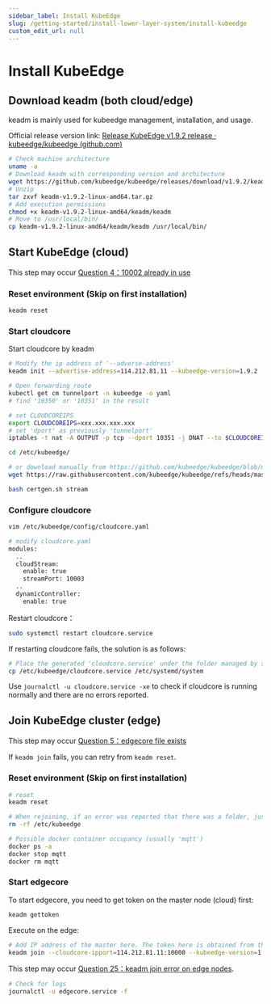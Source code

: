 ```yaml
---
sidebar_label: Install KubeEdge
slug: /getting-started/install-lower-layer-system/install-kubeedge
custom_edit_url: null
---
```


# Install KubeEdge

## Download keadm (both cloud/edge)

keadm is mainly used for kubeedge management, installation, and usage.

Official release version link: [Release KubeEdge v1.9.2 release · kubeedge/kubeedge (github.com)](https://github.com/kubeedge/kubeedge/releases/)

```bash
# Check machine architecture
uname -a
# Download keadm with corresponding version and architecture
wget https://github.com/kubeedge/kubeedge/releases/download/v1.9.2/keadm-v1.9.2-linux-amd64.tar.gz
# Unzip
tar zxvf keadm-v1.9.2-linux-amd64.tar.gz
# Add execution permissions
chmod +x keadm-v1.9.2-linux-amd64/keadm/keadm 
# Move to /usr/local/bin/
cp keadm-v1.9.2-linux-amd64/keadm/keadm /usr/local/bin/
```

## Start KubeEdge (cloud)

This step may occur [Question 4：10002 already in use](/docs/getting-started/install-lower-layer-system/faqs#question-410002-already-in-use)

### Reset environment (Skip on first installation)

```bash
keadm reset
```

### Start cloudcore

Start cloudcore by keadm
```bash
# Modify the ip address of '--adverse-address'
keadm init --advertise-address=114.212.81.11 --kubeedge-version=1.9.2

# Open forwarding route
kubectl get cm tunnelport -n kubeedge -o yaml
# find '10350' or '10351' in the result

# set CLOUDCOREIPS
export CLOUDCOREIPS=xxx.xxx.xxx.xxx
# set 'dport' as previously 'tunnelport'
iptables -t nat -A OUTPUT -p tcp --dport 10351 -j DNAT --to $CLOUDCOREIPS:10003

cd /etc/kubeedge/

# or download manually from https://github.com/kubeedge/kubeedge/blob/master/build/tools/certgen.sh
wget https://raw.githubusercontent.com/kubeedge/kubeedge/refs/heads/master/build/tools/certgen.sh

bash certgen.sh stream
```

### Configure cloudcore

```bash
vim /etc/kubeedge/config/cloudcore.yaml

# modify cloudcore.yaml 
modules:
  ..
  cloudStream:
    enable: true
    streamPort: 10003
  ..
  dynamicController:
    enable: true
```

Restart cloudcore：
```bash
sudo systemctl restart cloudcore.service
```

If restarting cloudcore fails, the solution is as follows:
```bash
# Place the generated 'cloudcore.service' under the folder managed by systemctl
cp /etc/kubeedge/cloudcore.service /etc/systemd/system
```

Use `journalctl -u cloudcore.service -xe` to check if cloudcore is running normally and there are no errors reported.

## Join KubeEdge cluster (edge)

This step may occur [Question 5：edgecore file exists](/docs/getting-started/install-lower-layer-system/faqs#question-5edgecore-file-exists)

If `keadm join` fails, you can retry from `keadm reset`.

### Reset environment (Skip on first installation)
```bash
# reset
keadm reset

# When rejoining, if an error was reported that there was a folder, just deleted directly.
rm -rf /etc/kubeedge

# Possible docker container occupancy (usually 'mqtt')
docker ps -a
docker stop mqtt
docker rm mqtt
```

### Start edgecore

To start edgecore, you need to get token on the master node (cloud) first:
```bash
keadm gettoken
```

Execute on the edge:
```bash
# Add IP address of the master here. The token here is obtained from the master
keadm join --cloudcore-ipport=114.212.81.11:10000 --kubeedge-version=1.9.2 --token=9e1832528ae701aba2c4f7dfb49183ab2487e874c8090e68c19c95880cd93b50.eyJhbGciOiJIUzI1NiIsInR5cCI6IkpXVCJ9.eyJleHAiOjE3MTk1NjU4MzF9.1B4su4QwvQy_ZCPs-PIyDT9ixsDozfN1oG4vX59tKDs
```

This step may occur [Question 25：keadm join error on edge nodes](/docs/getting-started/install-lower-layer-system/faqs#question-25keadm-join-error-on-edge-nodes).

```bash
# Check for logs
journalctl -u edgecore.service -f
```


